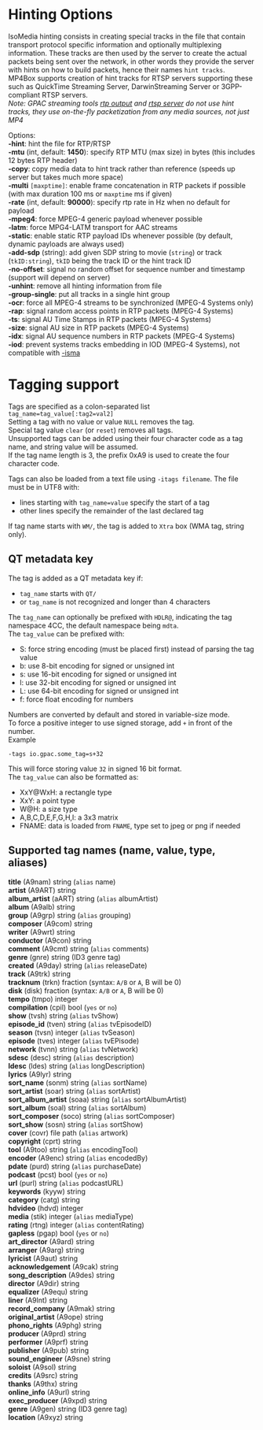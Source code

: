 <!-- automatically generated - do not edit, patch gpac/applications/mp4box/mp4box.c -->

# Hinting Options  
  
IsoMedia hinting consists in creating special tracks in the file that contain transport protocol specific information and optionally multiplexing information. These tracks are then used by the server to create the actual packets being sent over the network, in other words they provide the server with hints on how to build packets, hence their names `hint tracks`.  
MP4Box supports creation of hint tracks for RTSP servers supporting these such as QuickTime Streaming Server, DarwinStreaming Server or 3GPP-compliant RTSP servers.  
_Note: GPAC streaming tools [rtp output](rtpout) and [rtsp server](rtspout) do not use hint tracks, they use on-the-fly packetization from any media sources, not just MP4_  
    
Options:  
<a id="hint">__-hint__</a>:    hint the file for RTP/RTSP  
<a id="mtu">__-mtu__</a> (int, default: __1450__): specify RTP MTU (max size) in bytes (this includes 12 bytes RTP header)  
<a id="copy">__-copy__</a>:    copy media data to hint track rather than reference (speeds up server but takes much more space)  
<a id="multi">__-multi__</a> `[maxptime]`: enable frame concatenation in RTP packets if possible (with max duration 100 ms or `maxptime` ms if given)  
<a id="rate">__-rate__</a> (int, default: __90000__): specify rtp rate in Hz when no default for payload  
<a id="mpeg4">__-mpeg4__</a>:  force MPEG-4 generic payload whenever possible  
<a id="latm">__-latm__</a>:    force MPG4-LATM transport for AAC streams  
<a id="static">__-static__</a>: enable static RTP payload IDs whenever possible (by default, dynamic payloads are always used)  
<a id="add-sdp">__-add-sdp__</a> (string): add given SDP string to movie (`string`) or track (`tkID:string`), `tkID` being the track ID or the hint track ID  
<a id="no-offset">__-no-offset__</a>: signal no random offset for sequence number and timestamp (support will depend on server)  
<a id="unhint">__-unhint__</a>: remove all hinting information from file  
<a id="group-single">__-group-single__</a>: put all tracks in a single hint group  
<a id="ocr">__-ocr__</a>:      force all MPEG-4 streams to be synchronized (MPEG-4 Systems only)  
<a id="rap">__-rap__</a>:      signal random access points in RTP packets (MPEG-4 Systems)  
<a id="ts">__-ts__</a>:        signal AU Time Stamps in RTP packets (MPEG-4 Systems)  
<a id="size">__-size__</a>:    signal AU size in RTP packets (MPEG-4 Systems)  
<a id="idx">__-idx__</a>:      signal AU sequence numbers in RTP packets (MPEG-4 Systems)  
<a id="iod">__-iod__</a>:      prevent systems tracks embedding in IOD (MPEG-4 Systems), not compatible with [-isma](#isma)  

# Tagging support  
  
Tags are specified as a colon-separated list `tag_name=tag_value[:tag2=val2]`  
Setting a tag with no value or value `NULL` removes the tag.  
Special tag value `clear` (or `reset`) removes all tags.  
Unsupported tags can be added using their four character code as a tag name, and string value will be assumed.  
If the tag name length is 3, the prefix 0xA9 is used to create the four character code.  
    
Tags can also be loaded from a text file using `-itags filename`. The file must be in UTF8 with:  

- lines starting with `tag_name=value` specify the start of a tag  
- other lines specify the remainder of the last declared tag  

    
If tag name starts with `WM/`, the tag is added to `Xtra` box (WMA tag, string only).  
    

## QT metadata key  
The tag is added as a QT metadata key if:  

- `tag_name` starts with `QT/`  
- or `tag_name` is not recognized and longer than 4 characters  

    
The `tag_name` can optionally be prefixed with `HDLR@`, indicating the tag namespace 4CC, the default namespace being `mdta`.  
The `tag_value` can be prefixed with:  

- S: force string encoding (must be placed first) instead of parsing the tag value  
- b: use 8-bit encoding for signed or unsigned int  
- s: use 16-bit encoding for signed or unsigned int  
- l: use 32-bit encoding for signed or unsigned int  
- L: use 64-bit encoding for signed or unsigned int  
- f: force float encoding for numbers  

Numbers are converted by default and stored in variable-size mode.  
To force a positive integer to use signed storage, add `+` in front of the number.  
Example
```
-tags io.gpac.some_tag=s+32
```  
This will force storing value `32` in signed 16 bit format.  
The `tag_value` can also be formatted as:  

- XxY@WxH: a rectangle type  
- XxY: a point type  
- W@H: a size type  
- A,B,C,D,E,F,G,H,I: a 3x3 matrix  
- FNAME: data is loaded from `FNAME`, type set to jpeg or png if needed  

    

## Supported tag names (name, value, type, aliases)  
__title__ (A9nam) string (`alias` name)  
__artist__ (A9ART) string  
__album_artist__ (aART) string (`alias` albumArtist)  
__album__ (A9alb) string  
__group__ (A9grp) string (`alias` grouping)  
__composer__ (A9com) string  
__writer__ (A9wrt) string  
__conductor__ (A9con) string  
__comment__ (A9cmt) string (`alias` comments)  
__genre__ (gnre) string (ID3 genre tag)  
__created__ (A9day) string (`alias` releaseDate)  
__track__ (A9trk) string  
__tracknum__ (trkn) fraction (syntax: `A/B` or `A`, B will be 0)  
__disk__ (disk) fraction (syntax: `A/B` or `A`, B will be 0)  
__tempo__ (tmpo) integer  
__compilation__ (cpil) bool (`yes` or `no`)  
__show__ (tvsh) string (`alias` tvShow)  
__episode_id__ (tven) string (`alias` tvEpisodeID)  
__season__ (tvsn) integer (`alias` tvSeason)  
__episode__ (tves) integer (`alias` tvEPisode)  
__network__ (tvnn) string (`alias` tvNetwork)  
__sdesc__ (desc) string (`alias` description)  
__ldesc__ (ldes) string (`alias` longDescription)  
__lyrics__ (A9lyr) string  
__sort_name__ (sonm) string (`alias` sortName)  
__sort_artist__ (soar) string (`alias` sortArtist)  
__sort_album_artist__ (soaa) string (`alias` sortAlbumArtist)  
__sort_album__ (soal) string (`alias` sortAlbum)  
__sort_composer__ (soco) string (`alias` sortComposer)  
__sort_show__ (sosn) string (`alias` sortShow)  
__cover__ (covr) file path (`alias` artwork)  
__copyright__ (cprt) string  
__tool__ (A9too) string (`alias` encodingTool)  
__encoder__ (A9enc) string (`alias` encodedBy)  
__pdate__ (purd) string (`alias` purchaseDate)  
__podcast__ (pcst) bool (`yes` or `no`)  
__url__ (purl) string (`alias` podcastURL)  
__keywords__ (kyyw) string  
__category__ (catg) string  
__hdvideo__ (hdvd) integer  
__media__ (stik) integer (`alias` mediaType)  
__rating__ (rtng) integer (`alias` contentRating)  
__gapless__ (pgap) bool (`yes` or `no`)  
__art_director__ (A9ard) string  
__arranger__ (A9arg) string  
__lyricist__ (A9aut) string  
__acknowledgement__ (A9cak) string  
__song_description__ (A9des) string  
__director__ (A9dir) string  
__equalizer__ (A9equ) string  
__liner__ (A9lnt) string  
__record_company__ (A9mak) string  
__original_artist__ (A9ope) string  
__phono_rights__ (A9phg) string  
__producer__ (A9prd) string  
__performer__ (A9prf) string  
__publisher__ (A9pub) string  
__sound_engineer__ (A9sne) string  
__soloist__ (A9sol) string  
__credits__ (A9src) string  
__thanks__ (A9thx) string  
__online_info__ (A9url) string  
__exec_producer__ (A9xpd) string  
__genre__ (A9gen) string (ID3 genre tag)  
__location__ (A9xyz) string  
